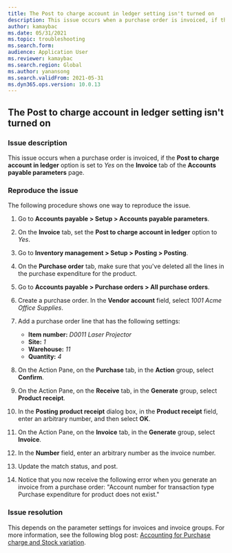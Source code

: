```yaml
---
title: The Post to charge account in ledger setting isn't turned on
description: This issue occurs when a purchase order is invoiced, if the "Post to charge account in ledger" option is enabled on the "Invoice" tab of the "Accounts payable parameters" page
author: kamaybac
ms.date: 05/31/2021
ms.topic: troubleshooting
ms.search.form: 
audience: Application User
ms.reviewer: kamaybac
ms.search.region: Global
ms.author: yanansong
ms.search.validFrom: 2021-05-31
ms.dyn365.ops.version: 10.0.13
---
```


## The Post to charge account in ledger setting isn't turned on

### Issue description

This issue occurs when a purchase order is invoiced, if the **Post to charge account in ledger** option is set to *Yes* on the **Invoice** tab of the **Accounts payable parameters** page.

### Reproduce the issue

The following procedure shows one way to reproduce the issue.

1. Go to **Accounts payable \> Setup \> Accounts payable parameters**.
1. On the **Invoice** tab, set the **Post to charge account in ledger** option to *Yes*.
1. Go to **Inventory management \> Setup \> Posting \> Posting**.
1. On the **Purchase order** tab, make sure that you've deleted all the lines in the purchase expenditure for the product.
1. Go to **Accounts payable \> Purchase orders \> All purchase orders**.
1. Create a purchase order. In the **Vendor account** field, select *1001 Acme Office Supplies*.
1. Add a purchase order line that has the following settings:

    - **Item number:** *D0011 Laser Projector*
    - **Site:** *1*
    - **Warehouse:** *11*
    - **Quantity:** *4*

1. On the Action Pane, on the **Purchase** tab, in the **Action** group, select **Confirm**.
1. On the Action Pane, on the **Receive** tab, in the **Generate** group, select **Product receipt**.
1. In the **Posting product receipt** dialog box, in the **Product receipt** field, enter an arbitrary number, and then select **OK**.
1. On the Action Pane, on the **Invoice** tab, in the **Generate** group, select **Invoice**.
1. In the **Number** field, enter an arbitrary number as the invoice number.
1. Update the match status, and post.
1. Notice that you now receive the following error when you generate an invoice from a purchase order: "Account number for transaction type Purchase expenditure for product does not exist."

### Issue resolution

This depends on the parameter settings for invoices and invoice groups. For more information, see the following blog post: [Accounting for Purchase charge and Stock variation](https://cloudblogs.microsoft.com/dynamics365/no-audience/2014/12/15/accounting-for-purchase-charge-and-stock-variation/).
